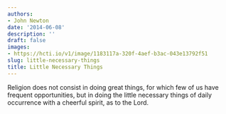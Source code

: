 ```yaml
---
authors:
- John Newton
date: '2014-06-08'
description: ''
draft: false
images:
- https://hcti.io/v1/image/1183117a-320f-4aef-b3ac-043e13792f51
slug: little-necessary-things
title: Little Necessary Things
---
```


Religion does not consist in doing great things, for which few of us have frequent opportunities, but in doing the little necessary things of daily occurrence with a cheerful spirit, as to the Lord.